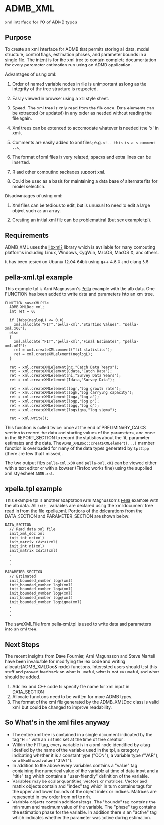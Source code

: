 ADMB_XML
========

xml interface for I/O of ADMB types

Purpose
-------

To create an xml interface for ADMB that permits storing all data, model structure, control flags, estimation phases, and parameter bounds in a single file. The intent is for the xml tree to contain complete documentation for every parameter estimation run using an ADMB application.


Advantages of using xml: 

1. Order of named variable nodes in file is unimportant as long as the integrity of the tree structure is respected.

2. Easily viewed in browser using a xsl style sheet.

3. Speed. The xml tree is only read from the file once. Data elements can be extracted (or updated) in any order as needed without reading the file again.

4. Xml trees can be extended to accomodate whatever is needed (the 'x' in xml).

5. Comments are easily added to xml files; e.g.  `<!-- this is a s comment -->`.

6. The format of xml files is very relaxed; spaces and extra lines can be inserted.

7. R and other computing packages support xml.

8. Could be used as a basis for maintaining a data base of alternate fits for model selection.



Disadvantages of using xml:

1. Xml files can be tedious to edit, but is unusual to need to edit a large object such as an array.
 
2. Creating an initial xml file can be problematical (but see example tpl).


Requirements
------------

ADMB_XML uses the [libxml2](http://www.xmlsoft.org/ "libxml2") library which is available for many computing platforms including Linux, Windows, CygWin, MacOS, MacOS X, and others.

It has been tested on Ubuntu 12.04 64bit using g++ 4.8.0 and clang 3.5



pella-xml.tpl example
-------------

This example tpl is Arni Magnusson's [Pella](http://www.admb-project.org/examples/fisheries/pella/ "Pella") example with the alb data. One FUNCTION has been added to write data and parameters into an xml tree.

    FUNCTION saveXMLFile
      ADMB_XMLDoc xml;
      int ret = 0;

      if (fabs(neglogL) <= 0.0)
        xml.allocate("FIT","pella-xml","Starting Values", "pella-xml.x00");
      else
      {
        xml.allocate("FIT","pella-xml","Final Estimates", "pella-xml.x01");
        ret = xml.createXMLcomment("fit statistics");
        ret = xml.createXMLelement(neglogL);
      } 

      ret = xml.createXMLelement(nc,"Catch Data Years");
      ret = xml.createXMLelement(Cdata,"Catch Data");
      ret = xml.createXMLelement(ni,"Survey Data Years");
      ret = xml.createXMLelement(Idata,"Survey Data");

      ret = xml.createXMLelement(logr,"log growth rate");
      ret = xml.createXMLelement(logk,"log carrying capacity");
      ret = xml.createXMLelement(loga,"log a");
      ret = xml.createXMLelement(logp,"log p");
      ret = xml.createXMLelement(logq,"log q");
      ret = xml.createXMLelement(logsigma,"log sigma");

      ret = xml.write();

This function is called twice: once at the end of PRELIMINARY_CALCS section to record the data and starting values of the parameters, and once in the REPORT_SECTION to record the statistics about the fit, parameter estimates and the data. The `ADMB_XMLDoc::createXMLelement(...)` member function is overloaded for many of the data types generated by `tpl2cpp` (there are few that I missed).


The two output files `pella-xml.x00` and `pella-xml.x01` can be viewed either with a text editor or with a bowser (Firefox works fine) using the supplied xml stylesheet `ADMB.xsl`.

xpella.tpl example
-------------

This example tpl is another adaptation Arni Magnusson's [Pella](http://www.admb-project.org/examples/fisheries/pella/ "Pella") example with the alb data. All `init_` variables are declared using the xml document tree read in from the file xpella.xml. Portions of the delcarations from the DATA_SECTION and PARAMETER_SECTION are shown below:


    DATA_SECTION
      // Read data xml file
      init_xml_doc xml
      init_int nc(xml)
      init_matrix Cdata(xml)
      init_int ni(xml)
      init_matrix Idata(xml)
      .
      .
      .
    
    PARAMETER_SECTION
      // Estimated
      init_bounded_number logr(xml)
      init_bounded_number logk(xml)
      init_bounded_number loga(xml)
      init_bounded_number logp(xml)
      init_bounded_number logq(xml)
      init_bounded_number logsigma(xml)
      .
      .
      .

The saveXMLFile from pella-xml.tpl is used to write data and parameters into an xml tree.


Next Steps
----------

The recent insights from Dave Fournier, Arni Magunsson and Steve Martell have been invaluable for modifying the lex code and writing allocate(ADMB_XMLDoc& node) functions. Interested users should test this stuff and proved feedback on what is useful, what is not so useful, and what should be added.

1. Add lex and C++ code to specify file name for xml input in DATA_SECTION
2. Allocate functions need to be written for more ADMB types.
3. The format of the xml file generated by the ADMB_XMLDoc class is valid xml, but could be changed to improve readability.


So What's in the xml files anyway
-------

- The entire xml tree is contained in a single document indicated by the tag "FIT" with an `id` field set at the time of tree creation.
- Within the FIT tag, every variable is in a xml node idendified by a tag idenfied by the name of the variable used in the tpl, a category indicating whether it is a constant type ("CON"), a variable type ("VAR"), or a likelihood value ("STAT").
- In addition to the above every variables contains a "value" tag containing the numerical value of the variable at time of data input and a "title" tag which contains a "user-friendly" definition of the variable.
- Variables may be scalar quantities, vectors or matrices. Vector and matrix objects contain and "index" tag which in turn contains tags for the upper and lower bounds of the object index or indices. Matrices are representd in row order from nrl to nrh.
- Variable objects contain additional tags. The "bounds" tag contains the minimum and maximum value  of the variable. The "phase" tag contains the estimation phase for the variable. In addition there is an "active" tag which indicates whether the parameter was active during estimation.
